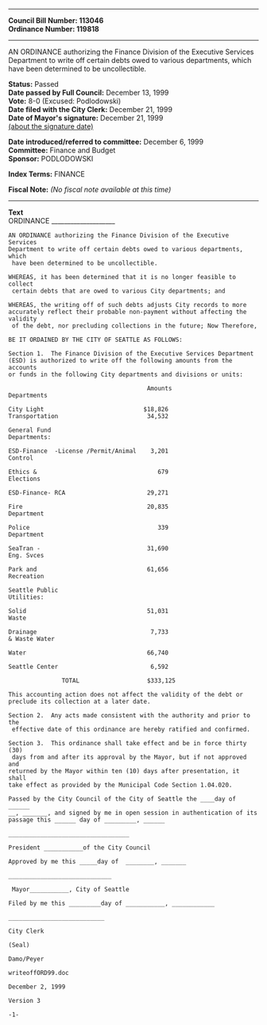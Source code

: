 * * * * *  
  
**Council Bill Number: [](#h0)[](#h2)113046**   
**Ordinance Number: 119818**  
  
* * * * *  
  
AN ORDINANCE authorizing the Finance Division of the Executive Services Department to write off certain debts owed to various departments, which have been determined to be uncollectible.  
  
**Status:** Passed   
**Date passed by Full Council:** December 13, 1999   
**Vote:** 8-0 (Excused: Podlodowski)   
**Date filed with the City Clerk:** December 21, 1999   
**Date of Mayor's signature:** December 21, 1999   
[(about the signature date)](/~public/approvaldate.htm)   
  
  
**Date introduced/referred to committee:** December 6, 1999   
**Committee:** Finance and Budget   
**Sponsor:** PODLODOWSKI   
  
**Index Terms:** FINANCE  
  
**Fiscal Note:** *(No fiscal note available at this time)*  
  
* * * * *  
  
**Text**  
    ORDINANCE  ____________________  
  
    AN ORDINANCE authorizing the Finance Division of the Executive Services  
    Department to write off certain debts owed to various departments, which  
     have been determined to be uncollectible.  
  
    WHEREAS, it has been determined that it is no longer feasible to collect  
     certain debts that are owed to various City departments; and  
  
    WHEREAS, the writing off of such debts adjusts City records to more  
    accurately reflect their probable non-payment without affecting the validity  
     of the debt, nor precluding collections in the future; Now Therefore,  
  
    BE IT ORDAINED BY THE CITY OF SEATTLE AS FOLLOWS:  
  
    Section 1.  The Finance Division of the Executive Services Department  
    (ESD) is authorized to write off the following amounts from the accounts  
    or funds in the following City departments and divisions or units:  
  
                                           Amounts  
    Departments  
  
    City Light                            $18,826  
    Transportation                         34,532  
  
    General Fund  
    Departments:  
  
    ESD-Finance  -License /Permit/Animal    3,201  
    Control  
  
    Ethics &                                  679  
    Elections  
  
    ESD-Finance- RCA                       29,271  
  
    Fire                                   20,835  
    Department  
  
    Police                                    339  
    Department  
  
    SeaTran -                              31,690  
    Eng. Svces  
  
    Park and                               61,656  
    Recreation  
  
    Seattle Public  
    Utilities:  
  
    Solid                                  51,031  
    Waste  
  
    Drainage                                7,733  
    & Waste Water  
  
    Water                                  66,740  
  
    Seattle Center                          6,592  
  
                   TOTAL                   $333,125  
  
    This accounting action does not affect the validity of the debt or  
    preclude its collection at a later date.  
  
    Section 2.  Any acts made consistent with the authority and prior to the  
     effective date of this ordinance are hereby ratified and confirmed.  
  
    Section 3.  This ordinance shall take effect and be in force thirty (30)  
     days from and after its approval by the Mayor, but if not approved and  
    returned by the Mayor within ten (10) days after presentation, it shall  
    take effect as provided by the Municipal Code Section 1.04.020.  
  
    Passed by the City Council of the City of Seattle the ____day of  ______  
    __, _______, and signed by me in open session in authentication of its  
    passage this ______ day of _________, ______  
  
    __________________________________  
  
    President ___________of the City Council  
  
    Approved by me this _____day of  ________, _______  
  
    _____________________________  
  
     Mayor___________, City of Seattle  
  
    Filed by me this _________day of ___________, ____________  
  
    ___________________________  
  
    City Clerk  
  
    (Seal)  
  
    Damo/Peyer  
  
    writeoffORD99.doc  
  
    December 2, 1999  
  
    Version 3  
  
    -1-  
